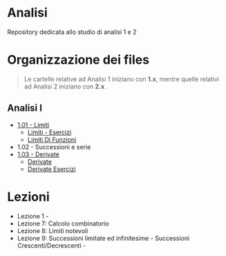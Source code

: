 # Analisi
Repository dedicata allo studio di analisi 1 e 2

# Organizzazione dei files

> Le cartelle relative ad Analisi 1 iniziano con **1.x**, mentre quelle relativi ad Analisi 2 iniziano con **2.x** .

## Analisi I

- [1.01 - Limiti](https://github.com/follen99/Analisi/tree/main/Appunti/1.01-Limiti)
  - [Limiti - Esercizi](https://github.com/follen99/Analisi/blob/main/Appunti/1.01-Limiti/Limiti%20-%20Esercizi.pdf)  
  - [Limiti Di Funzioni](https://github.com/follen99/Analisi/blob/main/Appunti/1.01-Limiti/Limiti%20Di%20Funzioni.pdf)
- 1.02 - Successioni e serie
- [1.03 - Derivate](https://github.com/follen99/Analisi/tree/main/Appunti/1.03-Derivate)
  - [Derivate](https://github.com/follen99/Analisi/blob/main/Appunti/1.03-Derivate/Derivate%20Esercizi.pdf)
  - [Derivate Esercizi](https://github.com/follen99/Analisi/blob/main/Appunti/1.03-Derivate/Derivate.pdf)

# Lezioni

- Lezione 1 - 
- Lezione 7: Calcolo combinatorio
- Lezione 8: Limiti notevoli
- Lezione 9: Successioni limitate ed infinitesime - Successioni Crescenti/Decrescenti -
